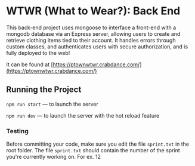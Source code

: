 # WTWR (What to Wear?): Back End

This back-end project uses mongoose to interface a front-end with a mongodb database via an Express server, allowing users to create and retrieve clothing items tied to their account. It handles errors through custom classes, and authenticates users with secure authorization, and is fully deployed to the web!

It can be found at [https://ptownwtwr.crabdance.com/](https://ptownwtwr.crabdance.com/)

## Running the Project

`npm run start` — to launch the server

`npm run dev` — to launch the server with the hot reload feature

### Testing

Before committing your code, make sure you edit the file `sprint.txt` in the root folder. The file `sprint.txt` should contain the number of the sprint you're currently working on. For ex. 12

